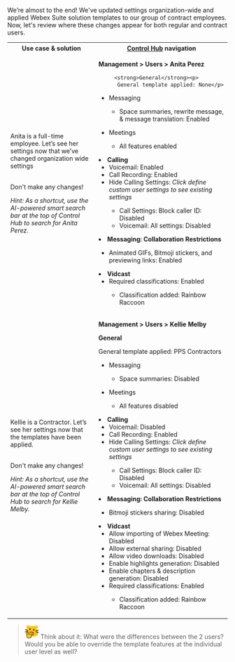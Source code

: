
We’re almost to the end! We've updated settings organization-wide and applied Webex Suite solution templates to our group of contract employees. Now, let's review where these changes appear for both regular and contract users. 

<table>
  <tbody>
    <tr>
      <th style="width:40%;">Use case & solution</th>
      <th style="width:60%;"><a href="http://admin.webex.com/" target="_blank">Control Hub</a> navigation</th>
    </tr>
    <tr>
      <td style="width:40%;">
        <p>Anita is a full-time employee. Let’s see her settings now that we’ve changed organization wide settings</p><br>
    Don't make any changes!<p><i>Hint: As a shortcut, use the AI-powered smart search bar at the top of Control Hub to search for Anita Perez.</i>
      </td>
      <td style="width:60%;">
        <p><strong>Management &gt; Users &gt; Anita Perez</strong></p>
   
         <strong>General</strong><p>
          General template applied: None</p>
<ul>
<li>Messaging</li>
              <ul><li>Space summaries, rewrite message, & message translation: Enabled</li></ul></ul>
              <ul><li> Meetings</li>
              <ul><li>All features enabled</li></ul>
            </ul>
          </li>
          <li><strong>Calling</strong>
            <ul>
              <li>Voicemail: Enabled</li>
              <li>Call Recording: Enabled</li>
              <li>Hide Calling Settings:<i> Click define custom user settings to see existing settings</i></li>
              <ul><li>Call Settings: Block caller ID: Disabled
              <li>Voicemail: All settings: Disabled</li></ul>
            </ul></ul></li>
          <li><strong>Messaging: Collaboration Restrictions</strong></li>
              <ul>
              <li>Animated GIFs, Bitmoji stickers, and previewing links: Enabled</li></ul>
            </ul>
          </li> <li><strong>Vidcast</strong> <ul>
              <li>Required classifications: Enabled</li>
               <ul><li>Classification added: Rainbow Raccoon</li></ul>
      </td>
    </tr>
    <tr>
      <td style="width:40%;">
        <p>Kellie is a Contractor. Let’s see her settings now that the templates have been applied.</p><br>
    Don't make any changes!<p><i>Hint: As a shortcut, use the AI-powered smart search bar at the top of Control Hub to search for Kellie Melby.</i>
      </td>
      <td style="width:60%;">
        <p><strong>Management &gt; Users &gt; Kellie Melby</strong></p>
        <strong>General</strong><p>
          General template applied: PPS Contractors</p>
           <ul>
              <li>Messaging</li>
              <ul> <li>Space summaries: Disabled</li></ul></ul>
              <ul>
              <li> Meetings</li>
              <ul><li>All features disabled</li></ul>
            </ul>
          </li>
             <li><strong>Calling</strong>
            <ul>
              <li>Voicemail: Disabled</li>
              <li>Call Recording: Enabled</li>
              <li>Hide Calling Settings:<i> Click define custom user settings to see existing settings</i></li>
              <ul><li>Call Settings: Block caller ID: Disabled
              <li>Voicemail: All settings: Disabled</li></ul>
            </ul></ul></li>
          <li><strong>Messaging: Collaboration Restrictions</strong></li>
              <ul>
              <li>Bitmoji stickers sharing: Disabled</li></ul>
            </ul>
          </li>
        </ul>
          <li><strong>Vidcast</strong> <ul>
              <li>Allow importing of Webex Meeting: Disabled</li>
              <li>Allow external sharing: Disabled</li>
              <li>Allow video downloads: Disabled</li>
              <li>Enable highlights generation: Disabled</li>
              <li>Enable chapters &amp; description generation: Disabled</li>
              <li>Required classifications: Enabled</li>
             <ul><li>Classification added: Rainbow Raccoon</li></ul>
         </ul>
      </td>
    </tr>
  </tbody>
</table>

>![Think about it](template_assets/thinkingcat.png) Think about it: What were the differences between the 2 users? Would you be able to override the template features at the individual user level as well?